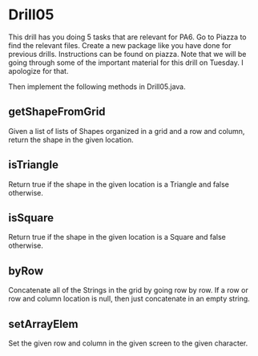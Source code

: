 # Drill05

This drill has you doing 5 tasks that are relevant for PA6.  Go to
Piazza to find the relevant files. Create a new package like you have done for
previous drills. Instructions can be found on piazza. Note that we will be going
through some of the important material for this drill on Tuesday. I apologize for
that.

Then implement the following methods in Drill05.java.

## getShapeFromGrid

Given a list of lists of Shapes organized in a grid and a row and column,
return the shape in the given location.

## isTriangle

Return true if the shape in the given location is a Triangle and false otherwise.

## isSquare

Return true if the shape in the given location is a Square and false otherwise.


## byRow

Concatenate all of the Strings in the grid by going row by row.  If a row
or row and column location is null, then just concatenate in an empty string.

## setArrayElem

Set the given row and column in the given screen to the given character.
